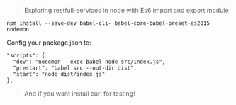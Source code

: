 > Exploring restfull-services in node with Es6 import and export module
```
npm install --save-dev babel-cli- babel-core-babel-preset-es2015 nodemon

```
Config your package.json to:
```
"scripts": {
  "dev": "nodemon --exec babel-node src/index.js",
  "prestart": "babel src --out-dir dist",
  "start": "node dist/index.js"
},
```

> And if you want install curl for testing!
